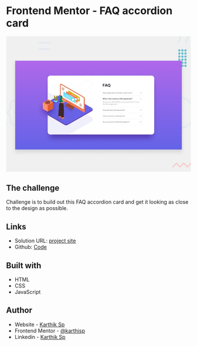 # Frontend Mentor - FAQ accordion card

![Design preview for the FAQ accordion card coding challenge](./design/desktop-preview.jpg)


## The challenge

Challenge is to build out this FAQ accordion card and get it looking as close to the design as possible.

## Links
* Solution URL: [project site](https://karthisp.github.io/faq-accordation-card/)
* Github: [Code](https://github.com/karthisp/faq-accordation-card`)

## Built with
* HTML
* CSS
* JavaScript

## Author
- Website - [Karthik Sp](http://www.karthiksp.in/)
- Frontend Mentor - [@karthisp](https://www.frontendmentor.io/profile/karthisp)
- Linkedin - [Karthik Sp](https://www.linkedin.com/in/karthik-s-p-931345122/)